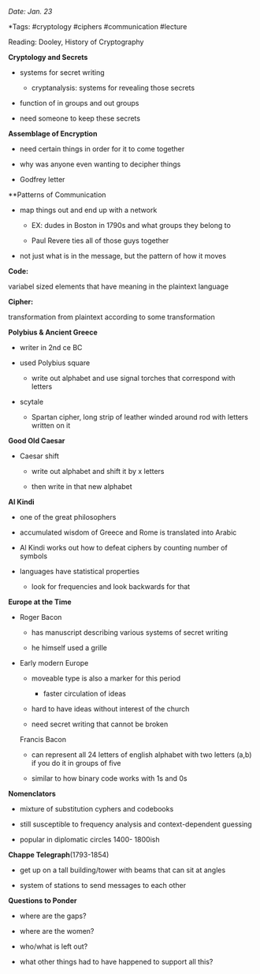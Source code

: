 *Date: Jan. 23*

*Tags: #cryptology #ciphers #communication #lecture 

Reading: Dooley, History of Cryptography

**Cryptology and Secrets**

- systems for secret writing
	
	- cryptanalysis: systems for revealing those secrets

- function of in groups and out groups

- need someone to keep these secrets

**Assemblage of Encryption**

- need certain things in order for it to come together

- why was anyone even wanting to decipher things

- Godfrey letter

**Patterns of Communication

- map things out and end up with a network

	- EX: dudes in Boston in 1790s and what groups they belong to
	
	- Paul Revere ties all of those guys together

- not just what is in the message, but the pattern of how it moves

**Code:**

variabel sized elements that have meaning in the plaintext language

**Cipher:**

transformation from plaintext according to some transformation

**Polybius & Ancient Greece**

- writer in 2nd ce BC

- used Polybius square
	
	- write out alphabet and use signal torches that correspond with letters

- scytale
	
	- Spartan cipher, long strip of leather winded around rod with letters written on it

**Good Old Caesar**

- Caesar shift
	
	- write out alphabet and shift it by x letters
	
	- then write in that new alphabet

**Al Kindi**

- one of the great philosophers

- accumulated wisdom of Greece and Rome is translated into Arabic

- Al Kindi works out how to defeat ciphers by counting number of symbols

- languages have statistical properties
	
	- look for frequencies and look backwards for that

**Europe at the Time**

- Roger Bacon
	
	- has manuscript describing various systems  of secret writing
	
	- he himself used a grille 

- Early modern  Europe
	
	- moveable type is also a marker for this period
		
		- faster circulation of ideas
	
	- hard to have ideas without interest of the church
	
	- need secret writing that cannot be broken
	
	Francis Bacon
	
	- can represent all 24 letters of english alphabet with two letters (a,b) if you do it in groups of five
	
	- similar to how binary code works with 1s and 0s

**Nomenclators**

- mixture of substitution cyphers and codebooks

- still susceptible to frequency analysis and context-dependent guessing

- popular in diplomatic circles 1400- 1800ish

**Chappe Telegraph**(1793-1854)

- get up on a tall building/tower with beams that can sit at angles

- system of stations to send messages to each other

**Questions to Ponder**

- where are the gaps?

- where are the women?

- who/what is left out?

- what other things had to have happened to support all this?
